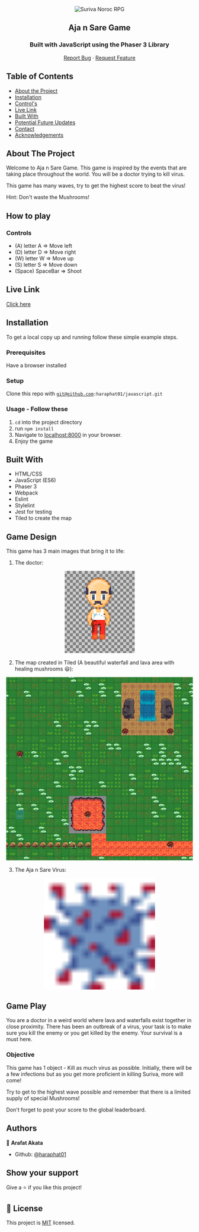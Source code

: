 <p align="center">
  <a>
    <p align="center"> <img src="./suriva-noroc-gameplay.gif" alt="Suriva Noroc RPG" width="600" height="400"> </p>
  </a>

  <h2 align="center">Aja n Sare Game</h2>
  <h3 align="center">Built with JavaScript using the Phaser 3 Library</h3>

  <p align="center">
    <a href="https://github.com/haraphat01/javascript/issues">Report Bug</a>
    · 
    <a href="https://github.com/haraphat01/javascript/issues">Request Feature</a>
  </p>
</p>

<!-- TABLE OF CONTENTS -->

## Table of Contents

- [About the Project](#about-the-project)
- [Installation](#installation)
- [Control's](#CONTROL'S)
- [Live Link](#Live-Link)
- [Built With](#built-with)
- [Potential Future Updates](#potential-future-updates)
- [Contact](#Authors)
- [Acknowledgements](#acknowledgements)

<!-- ABOUT THE PROJECT -->

## About The Project

Welcome to Aja n Sare Game. This game is inspired by the events that are taking place throughout the world. You will be a doctor trying to kill virus.

This game has many waves, try to get the highest score to beat the virus!

Hint: Don't waste the Mushrooms!

<!-- CONTROL'S -->

## How to play

### Controls

- (A) letter A => Move left
- (D) letter D => Move right
- (W) letter W => Move up
- (S) letter S => Move down
- (Space) SpaceBar => Shoot

<!-- Live Link  -->

## Live Link

[Click here](https://raw.githack.com/haraphat01/javascript/feature/index.html)

<!-- INSTALLATION -->

## Installation

To get a local copy up and running follow these simple example steps.

### Prerequisites

Have a browser installed

### Setup

Clone this repo with <code>git@github.com:haraphat01/javascript.git</code>

### Usage - Follow these

1. <code>cd</code> into the project directory
2. run <code>npm install</code>
4. Navigate to [localhost:8000](http://localhost:8000) in your browser.
5. Enjoy the game

<!-- BUILD WITH -->

## Built With

- HTML/CSS
- JavaScript (ES6)
- Phaser 3
- Webpack
- Eslint
- Stylelint
- Jest for testing
- Tiled to create the map

## Game Design

This game has 3 main images that bring it to life:

1. The doctor: 

<p align="center"> <img src="./assets/images/doctor.png" alt="Suriva Noroc doctor"> 

2. The map created in Tiled (A beautiful waterfall and lava area with healing mushrooms :smiley:):

<p align="center"> <img src="./assets/maps/suriva-noroc-map.png" alt="Suriva Noroc map" > 

3. The Aja n Sare Virus:

<p align="center"> <img src="./assets/images/coronavirus.png" alt="Suriva Noroc virus" width="300" height="300"> 

## Game Play

You are a doctor in a weird world where lava and waterfalls exist together in close proximity. There has been an outbreak of a virus, your task is to make sure you kill the enemy or you get killed by the enemy. Your survival is a must here.


### Objective

This game has 1 object - Kill as much virus as possible. Initially, there will be a few infections but as you get more proficient in killing Suriva, more will come!

Try to get to the highest wave possible and remember that there is a limited supply of special Mushrooms!

Don't forget to post your score to the global leaderboard.

## Authors

:bust_in_silhouette: **Arafat Akata**

- Github: [@haraphat01](https://github.com/haraphat01/javascript)


## Show your support

Give a ⭐️ if you like this project!

## 📝 License

This project is [MIT](https://opensource.org/licenses/MIT) licensed.

